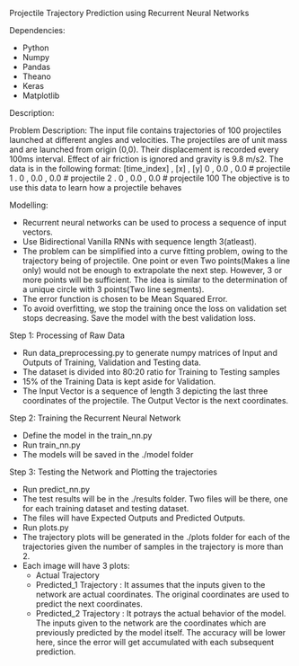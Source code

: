 Projectile Trajectory Prediction using Recurrent Neural Networks

Dependencies:
* Python
* Numpy
* Pandas
* Theano
* Keras
* Matplotlib

Description:

Problem Description:
The input file contains trajectories of 100 projectiles launched at different angles and velocities. The projectiles are of unit mass and are launched from origin (0,0). Their displacement is recorded every 100ms interval. Effect of air friction is ignored and gravity is 9.8 m/s2. The data is in the following format:
[time_index] , [x] , [y]
0 , 0.0 , 0.0        # projectile 1
.
0 , 0.0 , 0.0        # projectile 2
.
0 , 0.0 , 0.0        # projectile 100
The objective is to use this data to learn how a projectile behaves

Modelling:
* Recurrent neural networks can be used to process a sequence of input vectors.
* Use Bidirectional Vanilla RNNs with sequence length 3(atleast).
* The problem can be simplified into a curve fitting problem, owing to the trajectory being of projectile. One point or even Two points(Makes a line only) would not be enough to extrapolate the next step. However, 3 or more points will be sufficient. The idea is similar to the determination of a unique circle with 3 points(Two line segments).
* The error function is chosen to be Mean Squared Error.
* To avoid overfitting, we stop the training once the loss on validation set stops decreasing. Save the model with the best validation loss.

Step 1: Processing of Raw Data
 *  Run data_preprocessing.py to generate numpy matrices of Input and Outputs of Training, Validation and Testing data.
 *  The dataset is divided into 80:20 ratio for Training to Testing samples
 *  15% of the Training Data is kept aside for Validation.
 *  The Input Vector is a sequence of length 3 depicting the last three coordinates of the projectile. The Output Vector is the next coordinates.

Step 2: Training the Recurrent Neural Network
* Define the model in the train_nn.py
* Run train_nn.py
* The models will be saved in the ./model folder

Step 3: Testing the Network and Plotting the trajectories
* Run predict_nn.py
* The test results will be in the ./results folder. Two files will be there, one for each training dataset and testing dataset.
* The files will have Expected Outputs and Predicted Outputs.
* Run plots.py
* The trajectory plots will be generated in the ./plots folder for each of the trajectories given the number of samples in the trajectory is more than 2.
* Each image will have 3 plots:
    - Actual Trajectory 
    - Predicted_1 Trajectory : It assumes that the inputs given to the network are actual coordinates. The original coordinates are used to predict the next coordinates.
    - Predicted_2 Trajectory : It potrays the actual behavior of the model. The inputs given to the network are the coordinates which are previously predicted by the model itself. The accuracy will be lower here, since the error will get accumulated with each subsequent prediction.
 

